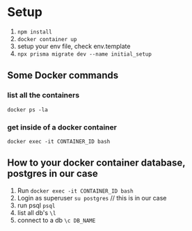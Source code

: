 # Setup

1. `npm install`
2. `docker container up`
3. setup your env file, check env.template 
4. `npx prisma migrate dev --name initial_setup`

## Some Docker commands

### list all the containers
`docker ps -la`

### get inside of a docker container
`docker exec -it CONTAINER_ID bash`

## How to your docker container database, postgres in our case

1. Run `docker exec -it CONTAINER_ID bash`
2. Login as superuser `su postgres` // this is in our case
3. run psql `psql`
4. list all db's `\l`
5. connect to a db `\c DB_NAME`